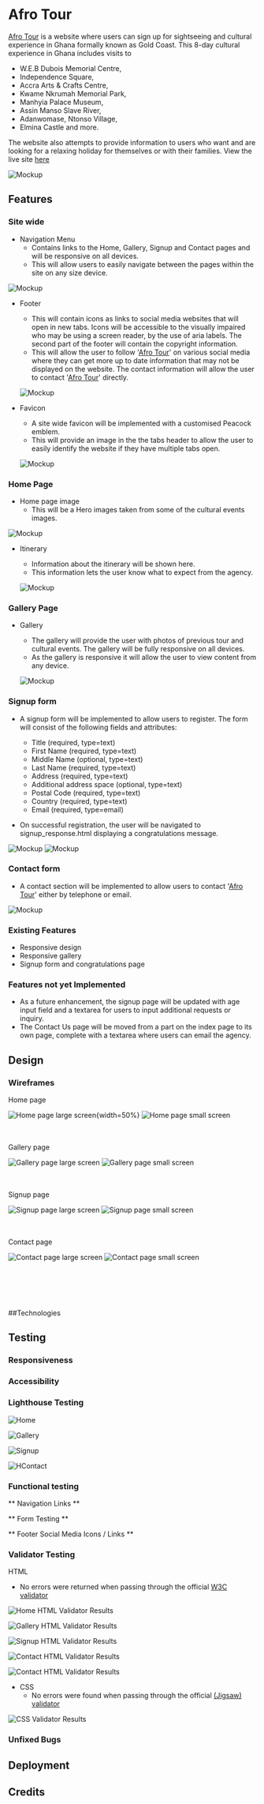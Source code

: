 # Afro Tour
[Afro Tour](https://amba2018.github.io/afro-tour/) is a website where users can sign up for sightseeing and cultural experience in Ghana formally known as Gold Coast. This 8-day cultural experience in Ghana includes visits to 
* W.E.B Dubois Memorial Centre, 
* Independence Square, 
* Accra Arts & Crafts Centre, 
* Kwame Nkrumah Memorial Park, 
* Manhyia Palace Museum, 
* Assin Manso Slave River, 
* Adanwomase, Ntonso Village, 
* Elmina Castle and more.

The website also attempts to provide information to users who want and are looking for a relaxing holiday for themselves or with their families.
View the live site [here](https://amba2018.github.io/afro-tour/)

![Mockup](readme_doc/testing/Responsiveness.png)

## Features

### Site wide
* Navigation Menu
    * Contains links to the Home, Gallery, Signup and Contact pages and will be responsive on all devices.
    * This will allow users to easily navigate between the pages within the site on any size device. 

![Mockup](readme_doc/afrotour_images/Nav.png)

* Footer
    * This will contain icons as links to social media websites that will open in new tabs. Icons will be accessible to the visually impaired who may be using a screen reader, by the use of aria labels. The second part of the footer will contain the copyright information.
    * This will allow the user to follow '[Afro Tour](https://amba2018.github.io/afro-tour/)' on various social media where they can get more up to date information that may not be displayed on the website. The contact information will allow the user to contact '[Afro Tour](https://amba2018.github.io/afro-tour/)' directly.

    ![Mockup](readme_doc/afrotour_images/footer.png)

* Favicon
    * A site wide favicon will be implemented with a customised Peacock emblem.
    * This will provide an image in the the tabs header to allow the user to easily identify the website if they have multiple tabs open.

     ![Mockup](readme_doc/afrotour_images/Favicon.png)

### Home Page
* Home page image
    * This will be a Hero images taken from some of the cultural events images.

 ![Mockup](readme_doc/afrotour_images/home.png)

* Itinerary 
    * Information about the itinerary will be shown here.
    * This information lets the user know what to expect from the agency. 

    ![Mockup](readme_doc/afrotour_images/itinerary.png)

### Gallery Page
* Gallery
    * The gallery will provide the user with photos of previous tour and cultural events. The gallery will be fully responsive on all devices.
    * As the gallery is responsive it will allow the user to view content from any device.

    ![Mockup](readme_doc/afrotour_images/gallery.png)

### Signup form
* A signup form will be implemented to allow users to register. The form will consist of the following fields and attributes: 
  * Title (required, type=text)
  * First Name (required, type=text)
  * Middle Name (optional, type=text)
  * Last Name (required, type=text)
  * Address (required, type=text)
  * Additional address space (optional, type=text)
  * Postal Code (required, type=text)
  * Country (required, type=text)
  * Email (required, type=email) 

* On successful registration, the user will be navigated to signup_response.html displaying a congratulations message.
    
![Mockup](readme_doc/afrotour_images/signup.png)
![Mockup](readme_doc/afrotour_images/thank_you.png)

### Contact form
* A contact section will be implemented to allow users to contact '[Afro Tour](https://amba2018.github.io/afro-tour/)' either by telephone or email.  

![Mockup](readme_doc/afrotour_images/contact.png)

### Existing Features

* Responsive design
* Responsive gallery
* Signup form and congratulations page

### Features not yet Implemented 
* As a future enhancement, the signup page will be updated with age input field and a textarea for users to input additional requests or inquiry.
* The Contact Us page will be moved from a part on the index page to its own page, complete with a textarea where users can email the agency. 

## Design

### Wireframes

Home page

![Home page large screen](readme_doc/balsamiq/Index_Section.png){width=50%}
![Home page small screen](readme_doc/balsamiq/Index_Section_m.png)

<br><br>
Gallery page

![Gallery page large screen](readme_doc/balsamiq/Gallery_Section.png)
![Gallery page small screen](readme_doc/balsamiq/Gallery_Section_m.png)

<br><br>
Signup page

![Signup page large screen](readme_doc/balsamiq/Signup_Section.png)
![Signup page small screen](readme_doc/balsamiq/Signup_Section_m.png)

<br><br>
Contact page

![Contact page large screen](readme_doc/balsamiq/Contact_Section.png)
![Contact page small screen](readme_doc/balsamiq/Contact_Section_m.png)

<br><br><br><br>

##Technologies




## Testing

### Responsiveness


### Accessibility


### Lighthouse Testing

![Home](readme_doc/testing/Index_lighthouse.png)

![Gallery](readme_doc/testing/Gallery_lighthouse.png)

![Signup](readme_doc/testing/Signup_lighthouse.png)

![HContact](readme_doc/testing/Contact_lighthouse.png)

### Functional testing

** Navigation Links **

** Form Testing **

** Footer Social Media Icons / Links **

### Validator Testing 

 HTML
  - No errors were returned when passing through the official [W3C validator](https://validator.w3.org)

![Home HTML Validator Results](readme_doc/testing/Index_validator.png)

![Gallery HTML Validator Results](readme_doc/testing/Gallery_validator.png)

![Signup HTML Validator Results](readme_doc/testing/Signup_validator.png)

![Contact HTML Validator Results](readme_doc/testing/Contact_validator.png)

![Contact HTML Validator Results](readme_doc/testing/Signup_response_validator.png)

- CSS
  - No errors were found when passing through the official [(Jigsaw) validator](https://jigsaw.w3.org)

![CSS Validator Results](readme_doc/testing/Styles_validator.png)

### Unfixed Bugs


## Deployment


## Credits



